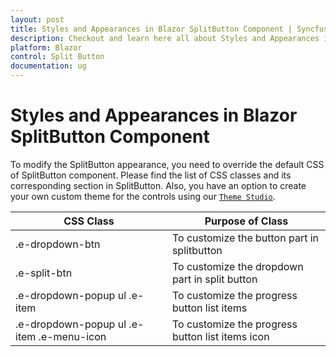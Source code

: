 ```yaml
---
layout: post
title: Styles and Appearances in Blazor SplitButton Component | Syncfusion
description: Checkout and learn here all about Styles and Appearances in Syncfusion Blazor SplitButton component and more.
platform: Blazor
control: Split Button
documentation: ug
---
```


# Styles and Appearances in Blazor SplitButton Component

To modify the SplitButton appearance, you need to override the default CSS of SplitButton component. Please find the list of CSS classes and its corresponding section in SplitButton. Also, you have an option to create your own custom theme for the controls using our [`Theme Studio`](https://ej2.syncfusion.com/themestudio/?theme=material).

CSS Class | Purpose of Class
-----|-----
|.e-dropdown-btn|To customize the button part in splitbutton
|.e-split-btn|To customize the dropdown part in split button
|.e-dropdown-popup ul .e-item|To customize the progress button list items
|.e-dropdown-popup ul .e-item .e-menu-icon |To customize the progress button list items icon